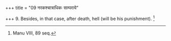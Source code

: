 +++
title = "09 नरकश्चात्राधिकः साम्पराये"

+++
9. Besides, in that case, after death, hell (will be his punishment). [^7] 


[^7]:  Manu VIII, 89 seq.
